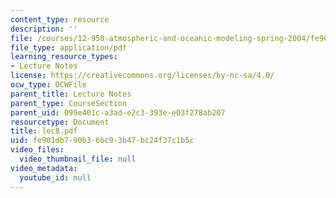 ```yaml
---
content_type: resource
description: ''
file: /courses/12-950-atmospheric-and-oceanic-modeling-spring-2004/fe901db790b36bc93b47bc24f37c1b5c_lec8.pdf
file_type: application/pdf
learning_resource_types:
- Lecture Notes
license: https://creativecommons.org/licenses/by-nc-sa/4.0/
ocw_type: OCWFile
parent_title: Lecture Notes
parent_type: CourseSection
parent_uid: 099e401c-a3ad-e2c3-393e-e03f278ab207
resourcetype: Document
title: lec8.pdf
uid: fe901db7-90b3-6bc9-3b47-bc24f37c1b5c
video_files:
  video_thumbnail_file: null
video_metadata:
  youtube_id: null
---
```

